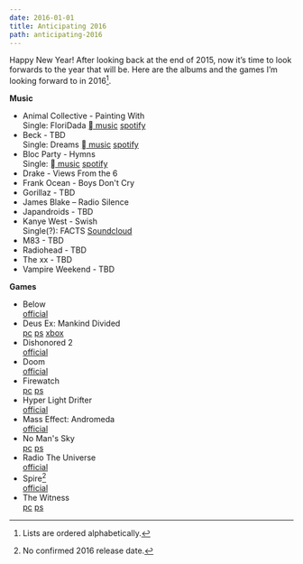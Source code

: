 ```yaml
---
date: 2016-01-01
title: Anticipating 2016
path: anticipating-2016
---
```

Happy New Year! After looking back at the end of 2015, now it’s time to look forwards to the year that will be. Here are the albums and the games I’m looking forward to in 2016[^1].

**Music**

- Animal Collective - Painting With<br/>Single: FloriDada [ music](https://geo.itunes.apple.com/us/album/floridada/id1058904300?i=1058904671&mt=1&app=music) [spotify](https://open.spotify.com/track/03nlNrkMdFewT8lgYOW1LS) 
- Beck - TBD<br/>Single: Dreams [ music](https://geo.itunes.apple.com/us/album/dreams-single/id1003405694?mt=1&app=music) [spotify](https://open.spotify.com/track/4mqVUkv3epcKid8O9tlgtl)
- Bloc Party - Hymns<br/>Single: [ music](https://geo.itunes.apple.com/us/album/the-love-within/id1045107014?i=1045107015&mt=1&app=music) [spotify](https://open.spotify.com/track/03nlNrkMdFewT8lgYOW1LS) 
- Drake - Views From the 6
- Frank Ocean - Boys Don't Cry
- Gorillaz - TBD
- James Blake – Radio Silence
- Japandroids - TBD
- Kanye West - Swish<br/>Single(?): FACTS [Soundcloud](https://soundcloud.com/kanyewest/facts-explicit)
- M83 - TBD
- Radiohead - TBD
- The xx - TBD
- Vampire Weekend - TBD

**Games**

- Below<br/>[official](http://www.whatliesbelow.com)
- Deus Ex: Mankind Divided<br/>[pc](http://store.steampowered.com/app/337000/?snr=1_7_7_151_150_1) [ps](https://www.playstation.com/en-us/games/deus-ex-mankind-divided-ps4/) [xbox](http://www.xbox.com/en-US/games/deus-ex-mankind-divided)
- Dishonored 2<br/>[official](https://www.dishonored.com)
- Doom<br/>[official](http://doom.com/)
- Firewatch<br/>[pc](http://store.steampowered.com/app/383870/) [ps](https://www.playstation.com/en-us/games/firewatch-ps4/)
- Hyper Light Drifter<br/>[official](http://www.heart-machine.com)
- Mass Effect: Andromeda<br/>[official](http://www.masseffect.com)
- No Man's Sky<br/>[pc](http://store.steampowered.com/app/275850/) [ps](https://www.playstation.com/en-us/games/no-mans-sky-ps4/)
- Radio The Universe<br/>[official](https://www.kickstarter.com/projects/1548272412/radio-the-universe-0)
- Spire[^2]<br/>[official](http://spiregame.com)
- The Witness<br/>[pc](http://store.steampowered.com/app/210970/) [ps](https://www.playstation.com/en-us/games/the-witness-ps4/)

[^1]: Lists are ordered alphabetically.
[^2]: No confirmed 2016 release date.
